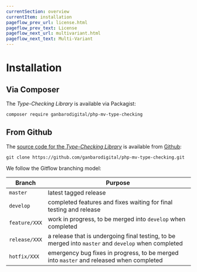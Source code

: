 ```yaml
---
currentSection: overview
currentItem: installation
pageflow_prev_url: license.html
pageflow_prev_text: License
pageflow_next_url: multivariant.html
pageflow_next_text: Multi-Variant
---
```


# Installation

## Via Composer

The _Type-Checking Library_ is available via Packagist:

    composer require ganbarodigital/php-mv-type-checking

## From Github

The [source code for the _Type-Checking Library_](https://github.com/ganbarodigital/php-mv-type-checking) is available from [Github](https://github.com):

    git clone https://github.com/ganbarodigital/php-mv-type-checking.git

We follow the Gitflow branching model:

Branch | Purpose
-------|--------
`master` | latest tagged release
`develop` | completed features and fixes waiting for final testing and release
`feature/XXX` | work in progress, to be merged into `develop` when completed
`release/XXX` | a release that is undergoing final testing, to be merged into `master` and `develop` when completed
`hotfix/XXX` | emergency bug fixes in progress, to be merged into `master` and released when completed
